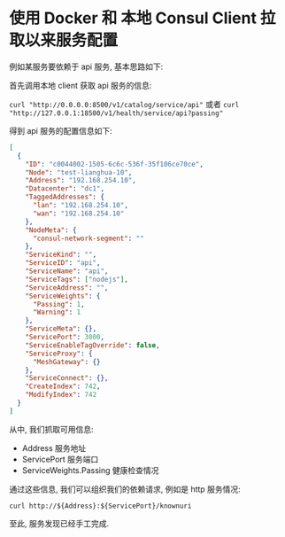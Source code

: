 # 使用 Docker 和 本地 Consul Client 拉取以来服务配置

例如某服务要依赖于 api 服务, 基本思路如下:

首先调用本地 client 获取 api 服务的信息:

`curl "http://0.0.0.0:8500/v1/catalog/service/api"`
或者
`curl "http://127.0.0.1:18500/v1/health/service/api?passing"`

得到 api 服务的配置信息如下:

```json
[
  {
    "ID": "c0044002-1505-6c6c-536f-35f106ce70ce",
    "Node": "test-lianghua-10",
    "Address": "192.168.254.10",
    "Datacenter": "dc1",
    "TaggedAddresses": {
      "lan": "192.168.254.10",
      "wan": "192.168.254.10"
    },
    "NodeMeta": {
      "consul-network-segment": ""
    },
    "ServiceKind": "",
    "ServiceID": "api",
    "ServiceName": "api",
    "ServiceTags": ["nodejs"],
    "ServiceAddress": "",
    "ServiceWeights": {
      "Passing": 1,
      "Warning": 1
    },
    "ServiceMeta": {},
    "ServicePort": 3000,
    "ServiceEnableTagOverride": false,
    "ServiceProxy": {
      "MeshGateway": {}
    },
    "ServiceConnect": {},
    "CreateIndex": 742,
    "ModifyIndex": 742
  }
]
```

从中, 我们抓取可用信息:

- Address 服务地址
- ServicePort 服务端口
- ServiceWeights.Passing 健康检查情况

通过这些信息, 我们可以组织我们的依赖请求, 例如是 http 服务情况:

`curl http://${Address}:${ServicePort}/knownuri`

至此, 服务发现已经手工完成.
